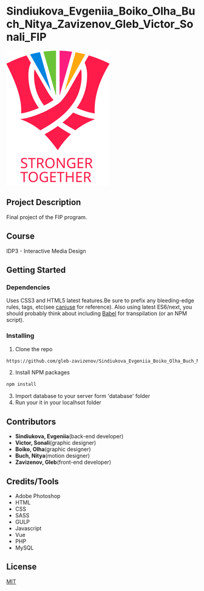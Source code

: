 # Sindiukova_Evgeniia_Boiko_Olha_Buch_Nitya_Zavizenov_Gleb_Victor_Sonali_FIP

![Logo](/images/logo.svg)

## Project Description

Final project of the FIP program.

## Course

IDP3 - Interactive Media Design

## Getting Started

### Dependencies

Uses CSS3 and HTML5 latest features.Be sure to prefix any bleeding-edge rules, tags, etc(see [caniuse](https://caniuse.com) for reference).
Also using latest ES6/next, you should probably think about including [Babel](https://babeljs.io) for transpilation (or an NPM script).

### Installing

1. Clone the repo
```sh
https://github.com/gleb-zavizenov/Sindiukova_Evgeniia_Boiko_Olha_Buch_Nitya_Zavizenov_Gleb_Victor_Sonali_FIP.git
```
2. Install NPM packages
```sh
npm install
```
3. Import database to your server form 'database' folder
4. Run your it in your localhsot folder

## Contributors

- **Sindiukova, Evgeniia**(back-end developer)
- **Victor, Sonali**(graphic designer)
- **Boiko, Olha**(graphic designer)
- **Buch, Nitya**(motion designer)
- **Zavizenov, Gleb**(front-end developer)

## Credits/Tools

* Adobe Photoshop 
* HTML
* CSS
* SASS
* GULP
* Javascript
* Vue
* PHP
* MySQL

## License

[MIT](https://choosealicense.com/licenses/mit/)
